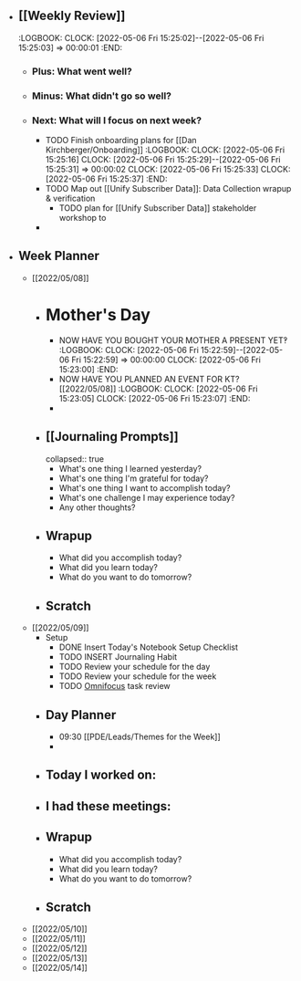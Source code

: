 - ## [[Weekly Review]]
  :LOGBOOK:
  CLOCK: [2022-05-06 Fri 15:25:02]--[2022-05-06 Fri 15:25:03] =>  00:00:01
  :END:
	- ### Plus: What went well?
	- ### Minus: What didn't go so well?
	- ### Next: What will I focus on next week?
		- TODO Finish onboarding plans for [[Dan Kirchberger/Onboarding]]
		  :LOGBOOK:
		  CLOCK: [2022-05-06 Fri 15:25:16]
		  CLOCK: [2022-05-06 Fri 15:25:29]--[2022-05-06 Fri 15:25:31] =>  00:00:02
		  CLOCK: [2022-05-06 Fri 15:25:33]
		  CLOCK: [2022-05-06 Fri 15:25:37]
		  :END:
		- TODO Map out [[Unify Subscriber Data]]: Data Collection wrapup & verification
			- TODO plan for [[Unify Subscriber Data]] stakeholder workshop to
		-
- ## Week Planner
	- [[2022/05/08]]
		- # Mother's Day
			- NOW HAVE YOU BOUGHT YOUR MOTHER A PRESENT YET‽
			  :LOGBOOK:
			  CLOCK: [2022-05-06 Fri 15:22:59]--[2022-05-06 Fri 15:22:59] =>  00:00:00
			  CLOCK: [2022-05-06 Fri 15:23:00]
			  :END:
			- NOW HAVE YOU PLANNED AN EVENT FOR KT? [[2022/05/08]]
			  :LOGBOOK:
			  CLOCK: [2022-05-06 Fri 15:23:05]
			  CLOCK: [2022-05-06 Fri 15:23:07]
			  :END:
			-
		- ## [[Journaling Prompts]]
		  collapsed:: true
			- What's one thing I learned yesterday?
			- What's one thing I'm grateful for today?
			- What's one thing I want to accomplish today?
			- What's one challenge I may experience today?
			- Any other thoughts?
		- ## Wrapup
			- What did you accomplish today?
			- What did you learn today?
			- What do you want to do tomorrow?
		- ## Scratch
	- [[2022/05/09]]
		- Setup
			- DONE Insert Today's Notebook Setup Checklist
			- TODO INSERT Journaling Habit
			- TODO Review your schedule for the day
			- TODO Review your schedule for the week
			- TODO [Omnifocus](omnifocus://) task review
		- ## Day Planner
			- 09:30 [[PDE/Leads/Themes for the Week]]
			-
		- ## Today I worked on:
		- ## I had these meetings:
		- ## Wrapup
			- What did you accomplish today?
			- What did you learn today?
			- What do you want to do tomorrow?
		- ## Scratch
	- [[2022/05/10]]
	- [[2022/05/11]]
	- [[2022/05/12]]
	- [[2022/05/13]]
	- [[2022/05/14]]